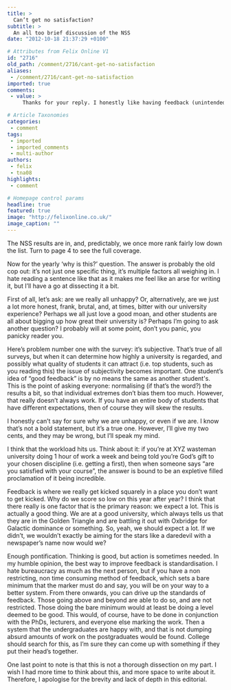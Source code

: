 ```yaml
---
title: >
  Can’t get no satisfaction?
subtitle: >
  An all too brief discussion of the NSS
date: "2012-10-18 21:37:29 +0100"

# Attributes from Felix Online V1
id: "2716"
old_path: /comment/2716/cant-get-no-satisfaction
aliases:
 - /comment/2716/cant-get-no-satisfaction
imported: true
comments:
 - value: >
     Thanks for your reply. I honestly like having feedback (unintended pun) on the editorial. I apologise if it did look as though I was saying that: I didn’t mean to blame students. In fact I clearly stated (or meant to) that students expecting a lot is a good thing not a bad thing. Let me clear this up: we expect a lot, which is a good thing as we should expect high quality from the university. The College should work to meet those expectations. <br>The points you raise about shoddy lecture notes and lecturers are interesting. I think there are times when teaching is poor. I experienced some bad lecturers with low quality notes. It’s all about the individual lecturer. Some are excellent, some are terrible. It’s a case of making sure everyone reaches a minimum standard for all teaching and feedback, defined by the College as being acceptable. This is what I hinted at in the editorial. Unfortunately I only had space to talk about feedback not notes, which I planned to talk about later. <br>,Thanks for your reply.

# Article Taxonomies
categories:
 - comment
tags:
 - imported
 - imported_comments
 - multi-author
authors:
 - felix
 - tna08
highlights:
 - comment

# Homepage control params
headline: true
featured: true
image: "http://felixonline.co.uk/"
image_caption: ""
---
```


The NSS results are in, and, predictably, we once more rank fairly low down the list. Turn to page 4 to see the full coverage.

Now for the yearly ‘why is this?’ question. The answer is probably the old cop out: it’s not just one specific thing, it’s multiple factors all weighing in. I hate reading a sentence like that as it makes me feel like an arse for writing it, but I’ll have a go at dissecting it a bit.

First of all, let’s ask: are we really all unhappy? Or, alternatively, are we just a lot more honest, frank, brutal, and, at times, bitter with our university experience? Perhaps we all just love a good moan, and other students are all about bigging up how great their university is? Perhaps I’m going to ask another question? I probably will at some point, don’t you panic, you panicky reader you.

Here’s problem number one with the survey: it’s subjective. That’s true of all surveys, but when it can determine how highly a university is regarded, and possibly what quality of students it can attract (i.e. top students, such as you reading this) the issue of subjectivity becomes important. One student’s idea of “good feedback” is by no means the same as another student's. This is the point of asking everyone: normalising (if that’s the word?) the results a bit, so that individual extremes don’t bias them too much. However, that really doesn’t always work. If you have an entire body of students that have different expectations, then of course they will skew the results.

I honestly can’t say for sure why we are unhappy, or even if we are. I know that’s not a bold statement, but it’s a true one. However, I’ll give my two cents, and they may be wrong, but I’ll speak my mind.

I think that the workload hits us. Think about it: if you’re at XYZ wasteman university doing 1 hour of work a week and being told you’re God’s gift to your chosen discipline (i.e. getting a first), then when someone says “are you satisfied with your course”, the answer is bound to be an expletive filled proclamation of it being incredible.

Feedback is where we really get kicked squarely in a place you don’t want to get kicked. Why do we score so low on this year after year? I think that there really is one factor that is the primary reason: we expect a lot. This is actually a good thing. We are at a good university, which always tells us that they are in the Golden Triangle and are battling it out with Oxbridge for Galactic dominance or something. So, yeah, we should expect a lot. If we didn’t, we wouldn’t exactly be aiming for the stars like a daredevil with a newspaper’s name now would we?

Enough pontification. Thinking is good, but action is sometimes needed. In my humble opinion, the best way to improve feedback is standardisation. I hate bureaucracy as much as the next person, but if you have a non restricting, non time consuming method of feedback, which sets a bare minimum that the marker must do and say, you will be on your way to a better system. From there onwards, you can drive up the standards of feedback. Those going above and beyond are able to do so, and are not restricted. Those doing the bare minimum would at least be doing a level deemed to be good. This would, of course, have to be done in conjunction with the PhDs, lecturers, and everyone else marking the work. Then a system that the undergraduates are happy with, and that is not dumping absurd amounts of work on the postgraduates would be found. College should search for this, as I’m sure they can come up with something if they put their head’s together.

One last point to note is that this is not a thorough dissection on my part. I wish I had more time to think about this, and more space to write about it. Therefore, I apologise for the brevity and lack of depth in this editorial.
